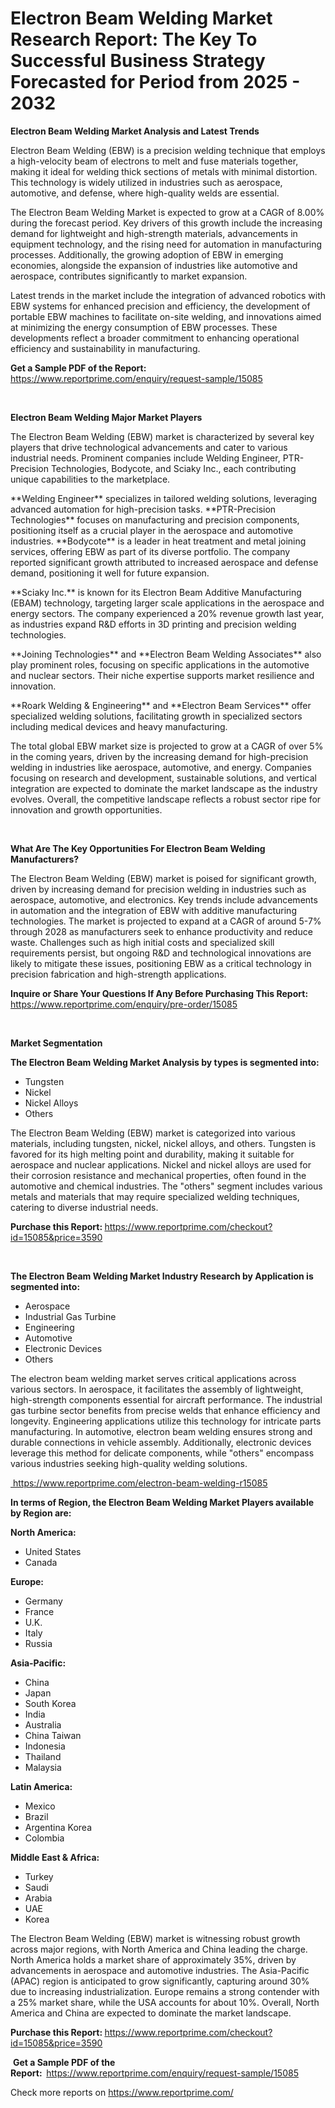 <p><h1>Electron Beam Welding Market Research Report: The Key To Successful Business Strategy Forecasted for Period from 2025 - 2032</h1></p><p><strong>Electron Beam Welding Market Analysis and Latest Trends</strong></p>
<p><p>Electron Beam Welding (EBW) is a precision welding technique that employs a high-velocity beam of electrons to melt and fuse materials together, making it ideal for welding thick sections of metals with minimal distortion. This technology is widely utilized in industries such as aerospace, automotive, and defense, where high-quality welds are essential. </p><p>The Electron Beam Welding Market is expected to grow at a CAGR of 8.00% during the forecast period. Key drivers of this growth include the increasing demand for lightweight and high-strength materials, advancements in equipment technology, and the rising need for automation in manufacturing processes. Additionally, the growing adoption of EBW in emerging economies, alongside the expansion of industries like automotive and aerospace, contributes significantly to market expansion.</p><p>Latest trends in the market include the integration of advanced robotics with EBW systems for enhanced precision and efficiency, the development of portable EBW machines to facilitate on-site welding, and innovations aimed at minimizing the energy consumption of EBW processes. These developments reflect a broader commitment to enhancing operational efficiency and sustainability in manufacturing.</p></p>
<p><strong>Get a Sample PDF of the Report:&nbsp;</strong> <a href="https://www.reportprime.com/enquiry/request-sample/15085?utm_campaign=3167&utm_medium=2&utm_source=Github&utm_content=ia&utm_term=20032025&utm_id=electron-beam-welding">https://www.reportprime.com/enquiry/request-sample/15085</a></p>
<p>&nbsp;</p>
<p><strong>Electron Beam Welding Major Market Players</strong></p>
<p><p>The Electron Beam Welding (EBW) market is characterized by several key players that drive technological advancements and cater to various industrial needs. Prominent companies include Welding Engineer, PTR-Precision Technologies, Bodycote, and Sciaky Inc., each contributing unique capabilities to the marketplace.</p><p>**Welding Engineer** specializes in tailored welding solutions, leveraging advanced automation for high-precision tasks. **PTR-Precision Technologies** focuses on manufacturing and precision components, positioning itself as a crucial player in the aerospace and automotive industries. **Bodycote** is a leader in heat treatment and metal joining services, offering EBW as part of its diverse portfolio. The company reported significant growth attributed to increased aerospace and defense demand, positioning it well for future expansion.</p><p>**Sciaky Inc.** is known for its Electron Beam Additive Manufacturing (EBAM) technology, targeting larger scale applications in the aerospace and energy sectors. The company experienced a 20% revenue growth last year, as industries expand R&D efforts in 3D printing and precision welding technologies.</p><p>**Joining Technologies** and **Electron Beam Welding Associates** also play prominent roles, focusing on specific applications in the automotive and nuclear sectors. Their niche expertise supports market resilience and innovation.</p><p>**Roark Welding & Engineering** and **Electron Beam Services** offer specialized welding solutions, facilitating growth in specialized sectors including medical devices and heavy manufacturing.</p><p>The total global EBW market size is projected to grow at a CAGR of over 5% in the coming years, driven by the increasing demand for high-precision welding in industries like aerospace, automotive, and energy. Companies focusing on research and development, sustainable solutions, and vertical integration are expected to dominate the market landscape as the industry evolves. Overall, the competitive landscape reflects a robust sector ripe for innovation and growth opportunities.</p></p>
<p>&nbsp;</p>
<p><strong>What Are The Key Opportunities For Electron Beam Welding Manufacturers?</strong></p>
<p><p>The Electron Beam Welding (EBW) market is poised for significant growth, driven by increasing demand for precision welding in industries such as aerospace, automotive, and electronics. Key trends include advancements in automation and the integration of EBW with additive manufacturing technologies. The market is projected to expand at a CAGR of around 5-7% through 2028 as manufacturers seek to enhance productivity and reduce waste. Challenges such as high initial costs and specialized skill requirements persist, but ongoing R&D and technological innovations are likely to mitigate these issues, positioning EBW as a critical technology in precision fabrication and high-strength applications.</p></p>
<p><strong>Inquire or Share Your Questions If Any Before Purchasing This Report:</strong> <a href="https://www.reportprime.com/enquiry/pre-order/15085?utm_campaign=3167&utm_medium=2&utm_source=Github&utm_content=ia&utm_term=20032025&utm_id=electron-beam-welding">https://www.reportprime.com/enquiry/pre-order/15085</a></p>
<p>&nbsp;</p>
<p><strong>Market Segmentation</strong></p>
<p><strong>The Electron Beam Welding Market Analysis by types is segmented into:</strong></p>
<p><ul><li>Tungsten</li><li>Nickel</li><li>Nickel Alloys</li><li>Others</li></ul></p>
<p><p>The Electron Beam Welding (EBW) market is categorized into various materials, including tungsten, nickel, nickel alloys, and others. Tungsten is favored for its high melting point and durability, making it suitable for aerospace and nuclear applications. Nickel and nickel alloys are used for their corrosion resistance and mechanical properties, often found in the automotive and chemical industries. The "others" segment includes various metals and materials that may require specialized welding techniques, catering to diverse industrial needs.</p></p>
<p><strong>Purchase this Report:&nbsp;</strong><a href="https://www.reportprime.com/checkout?id=15085&price=3590&utm_campaign=3167&utm_medium=2&utm_source=Github&utm_content=ia&utm_term=20032025&utm_id=electron-beam-welding">https://www.reportprime.com/checkout?id=15085&price=3590</a></p>
<p>&nbsp;</p>
<p><strong>The Electron Beam Welding Market Industry Research by Application is segmented into:</strong></p>
<p><ul><li>Aerospace</li><li>Industrial Gas Turbine</li><li>Engineering</li><li>Automotive</li><li>Electronic Devices</li><li>Others</li></ul></p>
<p><p>The electron beam welding market serves critical applications across various sectors. In aerospace, it facilitates the assembly of lightweight, high-strength components essential for aircraft performance. The industrial gas turbine sector benefits from precise welds that enhance efficiency and longevity. Engineering applications utilize this technology for intricate parts manufacturing. In automotive, electron beam welding ensures strong and durable connections in vehicle assembly. Additionally, electronic devices leverage this method for delicate components, while "others" encompass various industries seeking high-quality welding solutions.</p></p>
<p><a href="https://www.reportprime.com/electron-beam-welding-r15085?utm_campaign=3167&utm_medium=2&utm_source=Github&utm_content=ia&utm_term=20032025&utm_id=electron-beam-welding">&nbsp;https://www.reportprime.com/electron-beam-welding-r15085</a></p>
<p><strong>In terms of Region, the Electron Beam Welding Market Players available by Region are:</strong></p>
<p>
    <p> <strong> North America: </strong>
        <ul>
            <li>United States</li>
            <li>Canada</li>
        </ul>
        </p> 
    <p> <strong> Europe: </strong>
        <ul>
            <li>Germany</li>
            <li>France</li>
            <li>U.K.</li>
            <li>Italy</li>
            <li>Russia</li>
        </ul>
        </p> 
    <p> <strong> Asia-Pacific: </strong>
        <ul>
            <li>China</li>
            <li>Japan</li>
            <li>South Korea</li>
            <li>India</li>
            <li>Australia</li>
            <li>China Taiwan</li>
            <li>Indonesia</li>
            <li>Thailand</li>
            <li>Malaysia</li>
        </ul>
        </p> 
    <p> <strong> Latin America: </strong>
        <ul>
            <li>Mexico</li>
            <li>Brazil</li>
            <li>Argentina Korea</li>
            <li>Colombia</li>
        </ul>
        </p> 
    <p> <strong> Middle East & Africa: </strong>
        <ul>
            <li>Turkey</li>
            <li>Saudi</li>
            <li>Arabia</li>
            <li>UAE</li>
            <li>Korea</li>
        </ul>
    </p>
    </p>
<p><p>The Electron Beam Welding (EBW) market is witnessing robust growth across major regions, with North America and China leading the charge. North America holds a market share of approximately 35%, driven by advancements in aerospace and automotive industries. The Asia-Pacific (APAC) region is anticipated to grow significantly, capturing around 30% due to increasing industrialization. Europe remains a strong contender with a 25% market share, while the USA accounts for about 10%. Overall, North America and China are expected to dominate the market landscape.</p></p>
<p><strong>Purchase this Report: </strong><a href="https://www.reportprime.com/checkout?id=15085&price=3590&utm_campaign=3167&utm_medium=2&utm_source=Github&utm_content=ia&utm_term=20032025&utm_id=electron-beam-welding">https://www.reportprime.com/checkout?id=15085&price=3590</a></p>
<p>&nbsp;<strong>Get a Sample PDF of the Report:&nbsp;&nbsp;</strong><a href="https://www.reportprime.com/enquiry/request-sample/15085?utm_campaign=3167&utm_medium=2&utm_source=Github&utm_content=ia&utm_term=20032025&utm_id=electron-beam-welding">https://www.reportprime.com/enquiry/request-sample/15085</a></p>
<p><strong></strong></p>
<p>Check more reports on <a href="https://www.reportprime.com/?utm_campaign=3167&utm_medium=2&utm_source=Github&utm_content=ia&utm_term=20032025&utm_id=electron-beam-welding">https://www.reportprime.com/</a></p>